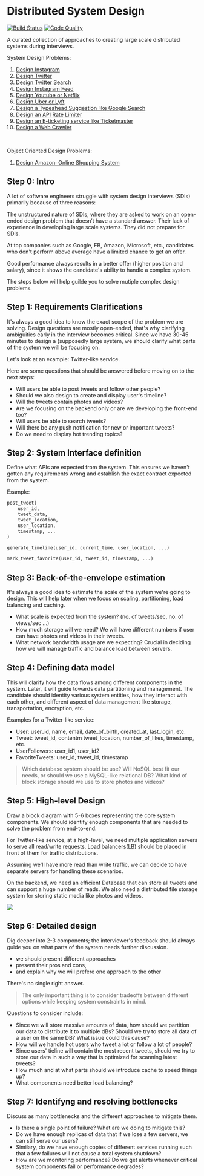 # Distributed System Design
[![Build Status](https://travis-ci.org/gitgik/distributed-system-design.svg?branch=master)](https://travis-ci.org/gitgik/distributed-system-design)
[![Code Quality](https://api.codacy.com/project/badge/Grade/0ab2d18dac654883a4d68ab6bc790c5e)](https://www.codacy.com/manual/gitgik/distributed-system-design?utm_source=github.com&amp;utm_medium=referral&amp;utm_content=gitgik/distributed-system-design&amp;utm_campaign=Badge_Grade)

A curated collection of approaches to creating large scale distributed systems during interviews.

System Design Problems:
1. [Design Instagram](designing_instagram.md)
2. [Design Twitter](designing_twitter.md)
3. [Design Twitter Search](designing_twitter_search.ipynb)
4. [Design Instagram Feed](designing_instagram_feed.ipynb)
5. [Design Youtube or Netflix](designing_youtube_or_netflix.md)
6. [Design Uber or Lyft](designing_uber_backend.md)
7. [Design a Typeahead Suggestion like Google Search](designing_typeahead_suggestion.md)
8. [Design an API Rate Limiter](designing_api_rate_limiter.ipynb)
9. [Design an E-ticketing service like Ticketmaster](designing_ticketmaster.md)
10. [Design a Web Crawler](designing_webcrawler.ipynb)

&nbsp;

Object Oriented Design Problems:
1. [Design Amazon: Online Shopping System](OOP-design/designing_amazon_online_shopping_system.ipynb)


## Step 0: Intro

A lot of software engineers struggle with system design interviews (SDIs) primarily because of three reasons:

The unstructured nature of SDIs, where they are asked to work on an open-ended design problem that doesn’t have a standard answer.
Their lack of experience in developing large scale systems.
They did not prepare for SDIs.

At top companies such as Google, FB, Amazon, Microsoft, etc., candidates who don't perform above average have a limited chance to get an offer.

Good performance always results in a better offer (higher position and salary), since it shows the candidate's ability to handle a complex system.

The steps below will help guilde you to solve mutiple complex design problems.


## Step 1: Requirements Clarifications
It's always a good idea to know the exact scope of the problem we are solving.
Design questions are mostly open-ended, that's why clarifying ambiguities early in the interview becomes critical. Since we have 30-45 minutes to design a (supposedly large system, we should clarify what parts of the system we will be focusing on.

Let's look at an example: Twitter-like service.

Here are some questions that should be answered before moving on to the next steps:
- Will users be able to post tweets and follow other people?
- Should we also design to create and display user's timeline?
- Will the tweets contain photos and videos?
- Are we focusing on the backend only or are we developing the front-end too?
- Will users be able to search tweets?
- Will there be any push notification for new or important tweets?
- Do we need to display hot trending topics?



## Step 2: System Interface definition
Define what APIs are expected from the system. This ensures we haven't gotten any requirements wrong
and establish the exact contract expected from the system.

Example:
```python
post_tweet(
    user_id,
    tweet_data,
    tweet_location,
    user_location,
    timestamp, ...
)
```

```python
generate_timeline(user_id, current_time, user_location, ...)
```

```python
mark_tweet_favorite(user_id, tweet_id, timestamp, ...)
```


## Step 3: Back-of-the-envelope estimation
It's always a good idea to estimate the scale of the system we're going to design. This will help later when we focus on scaling, partitioning, load balancing and caching.

- What scale is expected from the system? (no. of tweets/sec, no. of views/sec ...)
- How much storage will we need? We will have different numbers if user can have photos and videos in their tweets.
- What network bandwidth usage are we expecting? Crucial in deciding how we will manage traffic and balance load between servers.


## Step 4: Defining data model
This will clarify how the data flows among different components in the system.
Later, it will guide towards data partitioning and management. The candidate should identity various system entities, how they interact with each other, and different aspect of data management like storage, transportation, encryption, etc.

Examples for a Twitter-like service:
 - User: user_id, name, email, date_of_birth, created_at, last_login, etc.
 - Tweet: tweet_id, contentm tweet_location, number_of_likes, timestamp, etc.
 - UserFollowers: user_id1, user_id2
 - FavoriteTweets: user_id, tweet_id, timestamp

 > Which database system should be use? Will NoSQL best fit our needs, or should we use a MySQL-like relational DB? What kind of block storage should we use to store photos and videos?

 ## Step 5: High-level Design
 Draw a block diagram with 5-6 boxes representing the core system components. We should identify enough components that are needed to solve the problem from end-to-end.

For Twitter-like service, at a high-level, we need multiple application servers to serve all
read/write requests. Load balancers(LB) should be placed in front of them for traffic distributions.

Assuming we'll have more read than write traffic, we can decide to have separate servers for
handling these scenarios.

On the backend, we need an efficient Database that can store all tweets and can support a
huge number of reads.
We also need a distributed file storage system for storing static media like photos and videos.

![](images/twitter_like_high_level.png)


## Step 6: Detailed design
Dig deeper into 2-3 components; the interviewer's feedback should always guide you on what parts of the system needs further discussion.
* we should present different approaches
* present their pros and cons,
* and explain why we will prefere one approach to the other

There's no single right answer.

> The only important thing is to consider tradeoffs between different options while keeping system constraints in mind.


Questions to consider include:
- Since we will store massive amounts of data, how should we partition our data to distribute it to multiple dBs? Should we try to store all data of a user on the same DB? What issue could this cause?
- How will we handle hot users who tweet a lot or follow a lot of people?
- Since users' tieline will contain the most recent tweets, should we try to store our data in such a way that is optimized for scanning latest tweets?
- How much and at what parts should we introduce cache to speed things up?
- What components need better load balancing?


## Step 7: Identifyng and resolving bottlenecks
Discuss as many bottlenecks and the different approaches to mitigate them.

- Is there a single point of failure? What are we doing to mitigate this?
- Do we have enough replicas of data that if we lose a few servers, we can still serve our users?
- Similary, do we have enough copies of different services running such that a few failures will not cause a total system shutdown?
- How are we monitoring performance? Do we get alerts whenever critical system components fail or performance degrades?